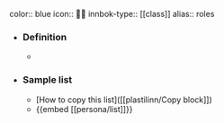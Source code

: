 color:: blue
icon:: 👩‍💼
innbok-type:: [[class]]
alias:: roles

- ### Definition 
  - 
- ### Sample list
  - [How to copy this list]([[plastilinn/Copy block]])
  - {{embed [[persona/list]]}}



